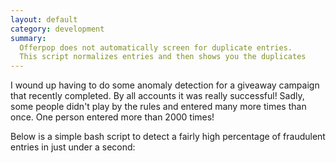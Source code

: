 ```yaml
---
layout: default
category: development
summary:
  Offerpop does not automatically screen for duplicate entries.
  This script normalizes entries and then shows you the duplicates
---
```


I wound up having to do some anomaly detection for a giveaway campaign that recently completed.
By all accounts it was really successful! Sadly, some people didn't play
by the rules and entered many more times than once. One person entered
more than 2000 times!

Below is a simple bash script to detect a fairly high percentage of fraudulent
entries in just under a second:

<script
src="https://gist.github.com/brycemcd/de6ef86346d035858164.js"></script>
